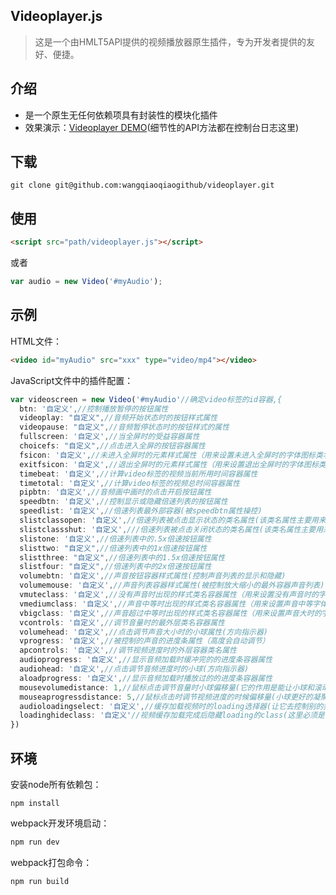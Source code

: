 ## Videoplayer.js
>这是一个由HMLT5API提供的视频播放器原生插件，专为开发者提供的友好、便捷。
## 介绍
* 是一个原生无任何依赖项具有封装性的模块化插件
* 效果演示：[Videoplayer DEMO](https://wangqiaoqiaogithub.github.io/videoplayer/dist/index.html)(细节性的API方法都在控制台日志这里)
   
## 下载
```
git clone git@github.com:wangqiaoqiaogithub/videoplayer.git
```
## 使用
 ```html
<script src="path/videoplayer.js"></script>
```
或者
```js
var audio = new Video('#myAudio');
```
## 示例
HTML文件：
```html
<video id="myAudio" src="xxx" type="video/mp4"></video>
```
JavaScript文件中的插件配置：
```js
var videoscreen = new Video('#myAudio'//确定video标签的id容器,{
  btn: '自定义',//控制播放暂停的按钮属性
  videoplay: "自定义",//音频开始状态时的按钮样式属性
  videopause: "自定义",//音频暂停状态时的按钮样式的属性
  fullscreen: '自定义',//当全屏时的受益容器属性
  choicefs: "自定义",//点击进入全屏的按钮容器属性
  fsicon: '自定义',//未进入全屏时的元素样式属性（用来设置未进入全屏时的字体图标类名）
  exitfsicon: '自定义',//退出全屏时的元素样式属性（用来设置退出全屏时的字体图标类名）
  timebeat: '自定义',//计算video标签的视频当前所用时间容器属性
  timetotal: '自定义',//计算video标签的视频总时间容器属性
  pipbtn: '自定义',//音频画中画时的点击开启按钮属性
  speedbtn: '自定义',//控制显示或隐藏倍速列表的按钮属性
  speedlist: '自定义',//倍速列表最外部容器(被speedbtn属性操控)
  slistclassopen: '自定义',//倍速列表被点击显示状态的类名属性(该类名属性主要用来是该容器被点击是显示)
  slistclassshut: '自定义',///倍速列表被点击关闭状态的类名属性(该类名属性主要用来是该容器被点击是隐藏)
  slistone: '自定义',//倍速列表中的.5x倍速按钮属性
  slisttwo: "自定义",//倍速列表中的1x倍速按钮属性
  slistthree: "自定义",//倍速列表中的1.5x倍速按钮属性
  slistfour: "自定义",//倍速列表中的2x倍速按钮属性
  volumebtn: '自定义',//声音按钮容器样式属性(控制声音列表的显示和隐藏)
  volumemouse: '自定义',//声音列表容器样式属性(被控制放大缩小的最外容器声音列表)
  vmuteclass: '自定义',//没有声音时出现的样式类名容器属性（用来设置没有声音时的字体图标类名）
  vmediumclass: '自定义',//声音中等时出现的样式类名容器属性（用来设置声音中等字体图标类名）
  vbigclass: '自定义',//声音超过中等时出现的样式类名容器属性（用来设置声音大时的字体图标类名）
  vcontrols: '自定义',//调节音量时的最外层类名容器属性
  volumehead: '自定义',//点击调节声音大小时的小球属性(方向指示器)
  vprogress: '自定义',//被控制的声音的进度条属性（高度会自动调节）
  apcontrols: '自定义',//调节视频进度时的外层容器类名属性
  audioprogress: '自定义',//显示音频加载时缓冲完的的进度条容器属性
  audiohead: '自定义',//点击调节音频进度时的小球(方向指示器)
  aloadprogress: '自定义',//显示音频加载时播放过的的进度条容器属性
  mousevolumedistance: 1,//鼠标点击调节音量时小球偏移量(它的作用是能让小球和滚动条更能凝聚在一起)
  mouseaprogressdistance: 5,//鼠标点击时调节视频进度的时候偏移量(小球更好的凝聚在一起)
  audioloadingselect: '自定义',//缓存加载视频时的loading选择器(让它去控制别的类名，来控制类名的显示隐藏)
  loadinghideclass: '自定义'//视频缓存加载完成后隐藏loading的class(这里必须是字符串的形式)
})
```
## 环境
安装node所有依赖包：
```
npm install
```
webpack开发环境启动：
```js
npm run dev
```
webpack打包命令：
```js
npm run build
```